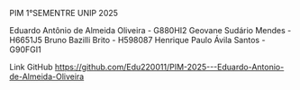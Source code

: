 PIM 1°SEMENTRE UNIP 2025

Eduardo Antônio de Almeida Oliveira - G880HI2
Geovane Sudário Mendes - H6651J5
Bruno Bazilli Brito - H598087
Henrique Paulo Ávila Santos - G90FGI1


Link GitHub
https://github.com/Edu220011/PIM-2025---Eduardo-Antonio-de-Almeida-Oliveira
